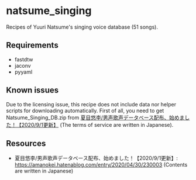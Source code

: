 # natsume_singing
Recipes of Yuuri Natsume's singing voice database (51 songs).

## Requirements
- fastdtw
- jaconv
- pyyaml

## Known issues
Due to the licensing issue, this recipe does not include data nor helper scripts for downloading automatically. First of all, you need to get Natsume_Singing_DB.zip from [夏目悠李/男声歌声データベース配布、始めました！【2020/9/1更新】](https://amanokei.hatenablog.com/entry/2020/04/30/230003) (The terms of service are written in Japanese). 

## Resources
- 夏目悠李/男声歌声データベース配布、始めました！【2020/9/1更新】: https://amanokei.hatenablog.com/entry/2020/04/30/230003 (Contents are written in Japanese)
